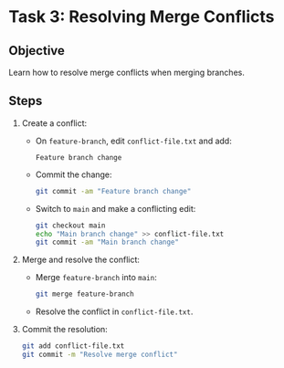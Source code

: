 
# Task 3: Resolving Merge Conflicts

## Objective
Learn how to resolve merge conflicts when merging branches.

## Steps
1. Create a conflict:
   - On `feature-branch`, edit `conflict-file.txt` and add:
     ```
     Feature branch change
     ```
   - Commit the change:
     ```bash
     git commit -am "Feature branch change"
     ```

   - Switch to `main` and make a conflicting edit:
     ```bash
     git checkout main
     echo "Main branch change" >> conflict-file.txt
     git commit -am "Main branch change"
     ```

2. Merge and resolve the conflict:
   - Merge `feature-branch` into `main`:
     ```bash
     git merge feature-branch
     ```
   - Resolve the conflict in `conflict-file.txt`.

3. Commit the resolution:
   ```bash
   git add conflict-file.txt
   git commit -m "Resolve merge conflict"

